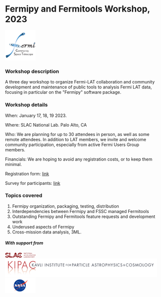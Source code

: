 # Fermipy and Fermitools Workshop,  2023

<img src="fermi_logo.png" alt="Fermi Logo" width="100"/>

### Workshop description

A three day workshop to organize Fermi-LAT collaboration and community
development and maintenance of public tools to analysis Fermi LAT
data, focusing in particular on the "Fermipy" software package.


### Workshop details

When: January 17, 18, 19 2023.

Where: SLAC National Lab.  Palo Alto, CA

Who: We are planning for up to 30 attendees in person, as well as some
remote attendees.  In addition to LAT members, we invite and welcome 
community participation, especially from active Fermi Users Group
members.

Financials: We are hoping to avoid any registration costs, or to keep them
minimal.

Registration form:  [link](https://docs.google.com/forms/d/e/1FAIpQLSffouT1L-Ems-_PRhBnt_cWSB1x6aj5UQHLcQwsTby8iaeBbw/viewform?usp=sharing)

Survey for participants:  [link](https://docs.google.com/forms/d/e/1FAIpQLScfvJsWqW4NyNag6bSv90-LF3CxhgeRkPRZubsvTjc1eZNQ_A/viewform?usp=sharing)


### Topics covered

1. Fermipy organization, packaging, testing, distribution
2. Interdependencies between Fermipy and FSSC managed Fermitools
3. Outstanding Fermipy and Fermitools feature requests and development work
4. Underused aspects of Fermipy
5. Cross-mission data analysis, 3ML.


##### With support from

<img src="SLAC-lab-hires.png" alt="SLAC Logo" width="100"/>
<img src="kipac_logo_HR.png" alt="KIPAC Logo" width="500"/>
<img src="nasa-logo-web-rgb.png" alt="NASA Logo" width="100"/>


<!--  LocalWords:  Fermipy kipac_logo_HR.png nasa-logo-web-rgb.png
 -->
